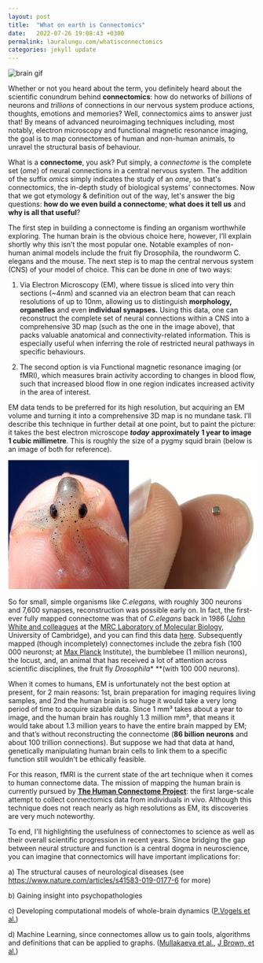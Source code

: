 ```yaml
---
layout: post
title:  "What on earth is Connectomics"
date:   2022-07-26 19:08:43 +0300
permalink: lauralungu.com/whatisconnectomics
categories: jekyll update
---
```


![brain gif](/images/flybrain.gif)

Whether or not you heard about the term, you definitely heard about the scientific conundrum behind **connectomics**: how do networks of *billions* of neurons and *trillions* of connections in our nervous system produce actions, thoughts, emotions and memories? Well, connectomics aims to answer just that! By means of advanced neuroimaging techniques including, most notably, electron microscopy and functional magnetic resonance imaging, the goal is to map connectomes of human and non-human animals, to unravel the structural basis of behaviour.

What is a **connectome**, you ask? Put simply, a *connectome* is the complete set (*ome*) of neural connections in a central nervous system. The addition of the suffix *omics* simply indicates the study of an *ome*, so that's connectomics, the in-depth study of biological systems' connectomes. Now that we got etymology & definition out of the way, let's answer the big questions: **how do we even build a connectome**; **what does it tell us** and **why is all that useful**?

The first step in building a connectome is finding an organism worthwhile exploring. The human brain is the obvious choice here, however, I’ll explain shortly why this isn’t the most popular one. Notable examples of non-human animal models include the fruit fly Drosophila, the roundworm C. elegans and the mouse. The next step is to map the central nervous system (CNS) of your model of choice. This can be done in one of two ways:

1. Via Electron Microscopy (EM), where tissue is sliced into very thin sections (~4nm) and scanned via an electron beam that can reach resolutions of up to 10nm, allowing us to distinguish **morphology, organelles** and even **individual synapses.** Using this data, one can reconstruct the complete set of neural connections within a CNS into a comprehensive 3D map (such as the one in the image above), that packs valuable anatomical and connectivity-related information. This is especially useful when inferring the role of restricted neural pathways in specific behaviours.

2. The second option is via Functional magnetic resonance imaging (or fMRI), which measures brain activity according to changes in blood flow, such that increased blood flow in one region indicates increased activity in the area of interest.

EM data tends to be preferred for its high resolution, but acquiring an EM volume and turning it into a comprehensive 3D map is no mundane task. I’ll describe this technique in further detail at one point, but to paint the picture: it takes the best electron microscope ***today*** **approximately** **1 year to image 1 cubic millimetre**. This is roughly the size of a pygmy squid brain (below is an image of both for reference).

![Image 1](/images/squidcube.png)

So for small, simple organisms like *C.elegans,* with roughly 300 neurons and 7,600 synapses, reconstruction was possible early on. In fact, the first-ever fully mapped connectome was that of *C.elegans* back in 1986 ([John White and colleagues](https://www.sciencedirect.com/science/article/pii/S0166223618302443) at the [MRC Laboratory of Molecular Biology](https://www2.mrc-lmb.cam.ac.uk/), University of Cambridge), and you can find this data [here](https://wormwiring.org/index.html). Subsequently mapped (though incompletely) connectomes include the zebra fish (100 000 neuronst; at [Max Planck](http://fishatlas.neuro.mpg.de/zebrafishatlas/main_page) Institute), the bumblebee (1 million neurons), the locust, and, an animal that has received a lot of attention across scientific disciplines, the fruit fly *Drosophila** **(with 100 000 neurons).

When it comes to humans, EM is unfortunately not the best option at present, for 2 main reasons: 1st, brain preparation for imaging requires living samples, and 2nd the human brain is so huge it would take a very long period of time to acquire sizable data. Since 1 mm³ takes about a year to image, and the human brain has roughly 1.3 million mm³, that means it would take about 1.3 million years to have the entire brain mapped by EM; and that’s without reconstructing the connectome (**86 billion neurons** and about 100 trillion connections). But suppose we had that data at hand, genetically manipulating human brain cells to link them to a specific function still wouldn't be ethically feasible. 

For this reason, fMRI is the current state of the art technique when it comes to human connectome data. The mission of mapping the human brain is currently pursued by **[The Human Connectome Project](http://www.humanconnectomeproject.org/about/)**: the first large-scale attempt to collect connectomics data from individuals in vivo. Although this technique does not reach nearly as high resolutions as EM, its discoveries are very much noteworthy.

To end, I'll highlighting the usefulness of connectomes to science as well as their overall scientific progression in recent years. Since bridging the gap between neural structure and function is a central dogma in neuroscience, you can imagine that connectomics will have important implications for:

a) The structural causes of neurological diseases (see https://www.nature.com/articles/s41583-019-0177-6 for more)

b) Gaining insight into psychopathologies

c) Developing computational models of whole-brain dynamics ([P.Vogels et al.](https://www.annualreviews.org/doi/pdf/10.1146/annurev.neuro.28.061604.135637))

d) Machine Learning, since connectomes allow us to gain tools, algorithms and definitions that can be applied to graphs. ([Mullakaeva et al.](https://arxiv.org/abs/2204.00323), [J Brown, et al.](https://arxiv.org/abs/1611.08699))
